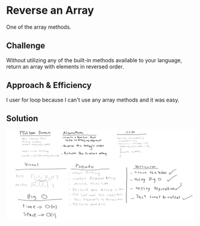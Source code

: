 # Reverse an Array
One of the array methods.
## Challenge
Without utilizing any of the built-in methods available to your language, return an array with elements in reversed order.

## Approach & Efficiency
I user for loop because I can't use any array methods and it was easy.

## Solution
![reversed](assets/array-reverse.png)